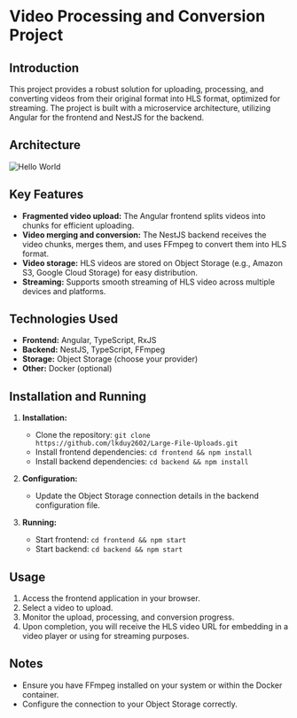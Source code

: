 ﻿# Video Processing and Conversion Project

## Introduction

This project provides a robust solution for uploading, processing, and converting videos from their original format into HLS format, optimized for streaming. The project is built with a microservice architecture, utilizing Angular for the frontend and NestJS for the backend.

## Architecture

![Hello World]([https://lh3.googleusercontent.com/d/1ERgEKw24HLtiV3l8VyiTtm-VziekaRiF])

## Key Features

- **Fragmented video upload:** The Angular frontend splits videos into chunks for efficient uploading.
- **Video merging and conversion:** The NestJS backend receives the video chunks, merges them, and uses FFmpeg to convert them into HLS format.
- **Video storage:** HLS videos are stored on Object Storage (e.g., Amazon S3, Google Cloud Storage) for easy distribution.
- **Streaming:** Supports smooth streaming of HLS video across multiple devices and platforms.

## Technologies Used

- **Frontend:** Angular, TypeScript, RxJS
- **Backend:** NestJS, TypeScript, FFmpeg
- **Storage:** Object Storage (choose your provider)
- **Other:** Docker (optional)

## Installation and Running

1. **Installation:**

   - Clone the repository: `git clone https://github.com/lkduy2602/Large-File-Uploads.git`
   - Install frontend dependencies: `cd frontend && npm install`
   - Install backend dependencies: `cd backend && npm install`

2. **Configuration:**

   - Update the Object Storage connection details in the backend configuration file.

3. **Running:**
   - Start frontend: `cd frontend && npm start`
   - Start backend: `cd backend && npm start`

## Usage

1. Access the frontend application in your browser.
2. Select a video to upload.
3. Monitor the upload, processing, and conversion progress.
4. Upon completion, you will receive the HLS video URL for embedding in a video player or using for streaming purposes.

## Notes

- Ensure you have FFmpeg installed on your system or within the Docker container.
- Configure the connection to your Object Storage correctly.
